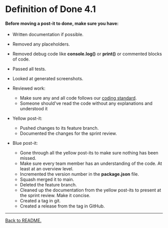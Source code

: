 # Definition of Done 4.1

#### Before moving a post-it to done, make sure you have:

-   Written documentation if possible.
-   Removed any placeholders.
-   Removed debug code like **console.log()** or **print()** or commented blocks of code.

-   Passed all tests.

-   Looked at generated screenshots.

-   Reviewed work:
    -   Make sure any and all code follows our [coding standard](/docs/coding-standard.md).
    -   Someone should've read the code without any explanations and understood it

-   Yellow post-it:

    -   Pushed changes to its feature branch.
    -   Documented the changes for the sprint review.

-   Blue post-it:
    -   Gone through all the yellow post-its to make sure nothing has been missed.
    -   Make sure every team member has an understanding of the code. At least at an overview level.
    -   Incremented the version number in the **package.json** file.
    -   Squash merged it to main.
    -   Deleted the feature branch.
    -   Cleaned up the documentation from the yellow post-its to present at the sprint review. Make it concise.
    -   Created a tag in git.
    -   Created a release from the tag in GitHub.

---

[Back to README.](/README.md)

